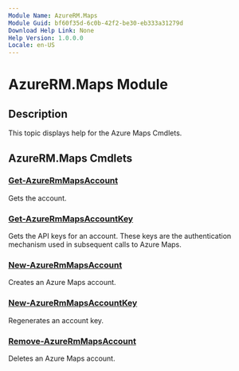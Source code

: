 ```yaml
---
Module Name: AzureRM.Maps
Module Guid: bf60f35d-6c0b-42f2-be30-eb333a31279d
Download Help Link: None
Help Version: 1.0.0.0
Locale: en-US
---
```


# AzureRM.Maps Module
## Description
This topic displays help for the Azure Maps Cmdlets.

## AzureRM.Maps Cmdlets
### [Get-AzureRmMapsAccount](Get-AzureRmMapsAccount.md)
Gets the account.

### [Get-AzureRmMapsAccountKey](Get-AzureRmMapsAccountKey.md)
Gets the API keys for an account.
These keys are the authentication mechanism used in subsequent calls to Azure Maps.

### [New-AzureRmMapsAccount](New-AzureRmMapsAccount.md)
Creates an Azure Maps account.

### [New-AzureRmMapsAccountKey](New-AzureRmMapsAccountKey.md)
Regenerates an account key.

### [Remove-AzureRmMapsAccount](Remove-AzureRmMapsAccount.md)
Deletes an Azure Maps account.

